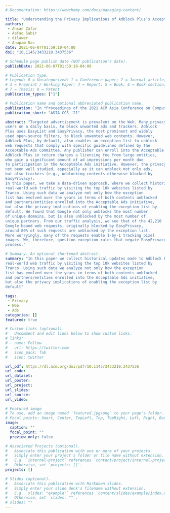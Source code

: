 ```yaml
---
# Documentation: https://wowchemy.com/docs/managing-content/

title: "Understanding the Privacy Implications of Adblock Plus’s Acceptable Ads"
authors: 
 - Ahsan Zafar
 - Aafaq Sabir
 - dilawer
 - Anupam Das
date: 2021-06-07T01:59:10-04:00
doi: "10.1145/3433210.3437536"

# Schedule page publish date (NOT publication's date).
publishDate: 2021-06-07T01:59:10-04:00

# Publication type.
# Legend: 0 = Uncategorized; 1 = Conference paper; 2 = Journal article;
# 3 = Preprint / Working Paper; 4 = Report; 5 = Book; 6 = Book section;
# 7 = Thesis; 8 = Patent
publication_types: ["1"]

# Publication name and optional abbreviated publication name.
publication: "In *Proceedings of the 2021 ACM Asia Conference on Computer and Communications Security*"
publication_short: "ASIA CCS '21"

abstract: "Targeted advertisement is prevalent on the Web. Many privacyenhancing tools have been developed to thwart targeted advertisement. Adblock Plus is one such popular tool, used by millions of
users on a daily basis, to block unwanted ads and trackers. Adblock
Plus uses EasyList and EasyPrivacy, the most prominent and widely
used open-source filters, to block unwanted web contents. However,
Adblock Plus, by default, also enables an exception list to unblock
web requests that comply with specific guidelines defined by the
Acceptable Ads Committee. Any publisher can enroll into the Acceptable Ads initiative to request the unblocking of web contents.
Adblock Plus in return charges a licensing fee from large entities,
who gain a significant amount of ad impressions per month due
to participation in the Acceptable Ads initiative. However, the privacy implications of the default inclusion of the exception list has
not been well studied, especially as it can unblock not only ads,
but also trackers (e.g., unblocking contents otherwise blocked by
EasyPrivacy).
In this paper, we take a data-driven approach, where we collect historical updates made to Adblock Plus’s exception list and
real-world web traffic by visiting the top 10k websites listed by
Tranco. Using such data we analyze not only how the exception
list has evolved over the years in terms of both contents unblocked
and partners/entities enrolled into the Acceptable Ads initiative,
but also the privacy implications of enabling the exception list by
default. We found that Google not only unblocks the most number
of unique domains, but is also unblocked by the most number of
unique partners. From our traffic analysis, we see that of the 42,210
Google bound web requests, originally blocked by EasyPrivacy,
around 80% of such requests are unblocked by the exception list.
More worryingly, many of the requests enable 1-by-1 tracking pixel
images. We, therefore, question exception rules that negate EasyPrivacy filtering rules by default and advocate for a better vetting
process."

# Summary. An optional shortened abstract.
summary: "In this paper we collect historical updates made to Adblock Plus’s exception list and
real-world web traffic by visiting the top 10k websites listed by
Tranco. Using such data we analyze not only how the exception
list has evolved over the years in terms of both contents unblocked
and partners/entities enrolled into the Acceptable Ads initiative,
but also the privacy implications of enabling the exception list by
default"

tags: 
 - Privacy
 - Web
 - Ads
categories: []
featured: true

# Custom links (optional).
#   Uncomment and edit lines below to show custom links.
# links:
# - name: Follow
#   url: https://twitter.com
#   icon_pack: fab
#   icon: twitter

url_pdf: https://dl.acm.org/doi/pdf/10.1145/3433210.3437536
url_code:
url_dataset:
url_poster:
url_project:
url_slides:
url_source:
url_video:

# Featured image
# To use, add an image named `featured.jpg/png` to your page's folder. 
# Focal points: Smart, Center, TopLeft, Top, TopRight, Left, Right, BottomLeft, Bottom, BottomRight.
image:
  caption: ""
  focal_point: ""
  preview_only: false

# Associated Projects (optional).
#   Associate this publication with one or more of your projects.
#   Simply enter your project's folder or file name without extension.
#   E.g. `internal-project` references `content/project/internal-project/index.md`.
#   Otherwise, set `projects: []`.
projects: []

# Slides (optional).
#   Associate this publication with Markdown slides.
#   Simply enter your slide deck's filename without extension.
#   E.g. `slides: "example"` references `content/slides/example/index.md`.
#   Otherwise, set `slides: ""`.
# slides: ""
---
```


